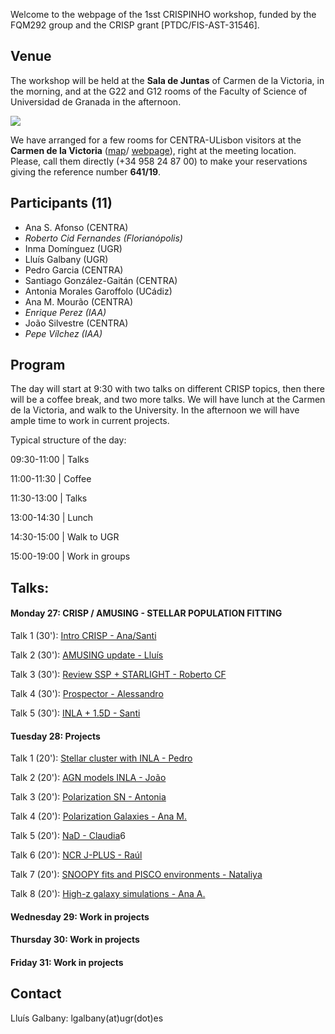 Welcome to the webpage of the 1sst CRISPINHO workshop, funded by the FQM292 group and the CRISP grant [PTDC/FIS-AST-31546]. 

## Venue

The workshop will be held at the **Sala de Juntas** of Carmen de la Victoria, in the morning, and at the G22 and G12 rooms of the Faculty of Science of Universidad de Granada in the afternoon.

[![](https://github.com/amusing-muse/crispinho2020/raw/master/map.png)](https://www.google.com/maps/dir/Carmen+de+la+Victoria,+Cuesta+del+Chapiz,+9,+18010+Granada/Faculty+of+Sciences+of+the+UGR,+Avenida+de+Fuente+Nueva,+s%2Fn,+18071+Granada/@37.1792554,-3.6077715,15z/data=!3m1!4b1!4m14!4m13!1m5!1m1!1s0xd71fcc9ac4d670b:0x9edd116b4ac23362!2m2!1d-3.5886695!2d37.1808104!1m5!1m1!1s0xd71fcec9131a577:0x2d03f6ab4085cc8e!2m2!1d-3.6096739!2d37.179749!3e2)

We have arranged for a few rooms for CENTRA-ULisbon visitors at the **Carmen de la Victoria** ([map](https://www.google.com/maps/place/Carmen+de+la+Victoria/@37.1792554,-3.6077715,15z/data=!4m5!3m4!1s0xd71fcc9ac4d670b:0x9edd116b4ac23362!8m2!3d37.1808104!4d-3.5886695)/ 
[webpage](http://carmendelavictoria.ugr.es/)), right at the meeting location. Please, call them directly (+34 958 24 87 00) to make your reservations giving the reference number **641/19**.

## Participants (11)

- Ana S. Afonso (CENTRA)
- *Roberto Cid Fernandes (Florianópolis)*
- Inma Domínguez (UGR)
- Lluís Galbany (UGR)
- Pedro Garcia (CENTRA)
- Santiago González-Gaitán (CENTRA)
- Antonia Morales Garoffolo (UCádiz)
- Ana M. Mourão (CENTRA)
- *Enrique Perez (IAA)* 
- João Silvestre (CENTRA)
- *Pepe Vílchez (IAA)* 

## Program

The day will start at 9:30 with two talks on different CRISP topics, then there will be a coffee break, and two more talks. We will have lunch at the Carmen de la Victoria, and walk to the University. In the afternoon we will have ample time to work in current projects.

Typical structure of the day:

 09:30-11:00 | Talks               
 
 11:00-11:30 | Coffee                  
 
 11:30-13:00 | Talks
 
 13:00-14:30 | Lunch                   
 
 14:30-15:00 | Walk to UGR             
 
 15:00-19:00 | Work in groups          

## Talks:

#### Monday 27: CRISP / AMUSING - STELLAR POPULATION FITTING

Talk 1 (30'): [Intro CRISP - Ana/Santi](https://github.com/amusing-muse/workshop2/blob/master/talks/file.pdf)

Talk 2 (30'): [AMUSING update - Lluís](https://github.com/amusing-muse/workshop2/blob/master/talks/file.pdf)

Talk 3 (30'): [Review SSP + STARLIGHT - Roberto CF](https://github.com/amusing-muse/workshop2/blob/master/talks/file.pdf)

Talk 4 (30'): [Prospector - Alessandro](https://github.com/amusing-muse/workshop2/blob/master/talks/file.pdf)

Talk 5 (30'): [INLA + 1.5D - Santi](https://github.com/amusing-muse/workshop2/blob/master/talks/file.pdf)

#### Tuesday 28:  Projects

Talk 1 (20'): [Stellar cluster with INLA - Pedro](https://github.com/amusing-muse/workshop2/blob/master/talks/file.pdf)

Talk 2 (20'): [AGN models INLA - João](https://github.com/amusing-muse/workshop2/blob/master/talks/file.pdf)

Talk 3 (20'): [Polarization SN - Antonia](https://github.com/amusing-muse/workshop2/blob/master/talks/file.pdf)

Talk 4 (20'): [Polarization Galaxies - Ana M.](https://github.com/amusing-muse/workshop2/blob/master/talks/file.pdf)

Talk 5 (20'): [NaD - Claudia](https://github.com/amusing-muse/workshop2/blob/master/talks/file.pdf)6

Talk 6 (20'): [NCR J-PLUS - Raúl](https://github.com/amusing-muse/workshop2/blob/master/talks/file.pdf)

Talk 7 (20'): [SNOOPY fits and PISCO environments - Nataliya](https://github.com/amusing-muse/workshop2/blob/master/talks/file.pdf)

Talk 8 (20'): [High-z galaxy simulations - Ana A.](https://github.com/amusing-muse/workshop2/blob/master/talks/file.pdf)

#### Wednesday 29: Work in projects

#### Thursday 30: Work in projects

#### Friday 31: Work in projects


## Contact

Lluís Galbany: lgalbany(at)ugr(dot)es
